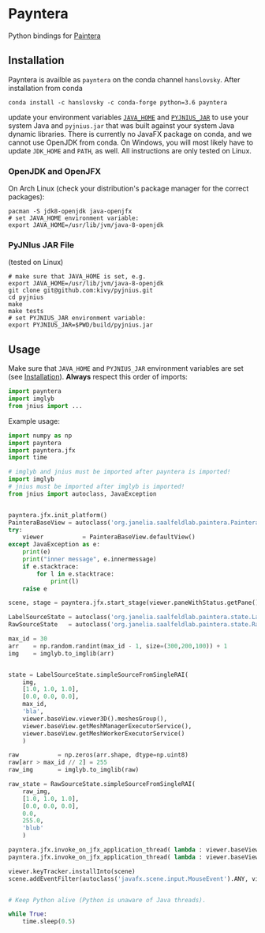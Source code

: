 # Payntera

Python bindings for [Paintera](http://paintera.org)

## Installation

Payntera is availble as `payntera` on the conda channel `hanslovsky`.
After installation from conda
```shell
conda install -c hanslovsky -c conda-forge python=3.6 payntera
```
update your environment variables [`JAVA_HOME`](https://github.com/saalfeldlab/payntera#openjdk-and-openjfx) and [`PYJNIUS_JAR`](https://github.com/saalfeldlab/payntera#pyjnius-jar-file) to use your system Java and `pyjnius.jar` that was built against your system Java dynamic libraries. 
There is currently no JavaFX package on conda, and we cannot use OpenJDK from conda.
On Windows, you will most likely have to update `JDK_HOME` and `PATH`, as well.
All instructions are only tested on Linux.


### OpenJDK and OpenJFX
On Arch Linux (check your distribution's package manager for the correct packages):
```shell
pacman -S jdk8-openjdk java-openjfx
# set JAVA_HOME environment variable:
export JAVA_HOME=/usr/lib/jvm/java-8-openjdk
```

### PyJNIus JAR File
(tested on Linux)
```shell
# make sure that JAVA_HOME is set, e.g.
export JAVA_HOME=/usr/lib/jvm/java-8-openjdk
git clone git@github.com:kivy/pyjnius.git
cd pyjnius
make
make tests
# set PYJNIUS_JAR environment variable:
export PYJNIUS_JAR=$PWD/build/pyjnius.jar
```

## Usage
Make sure that `JAVA_HOME` and `PYJNIUS_JAR` environment variables are set (see [Installation](https://github.com/saalfeldlab/payntera#Installation)).
**Always** respect this order of imports:
```python
import payntera
import imglyb
from jnius import ...
```

Example usage:
```python
import numpy as np
import payntera
import payntera.jfx
import time

# imglyb and jnius must be imported after payntera is imported!
import imglyb
# jnius must be imported after imglyb is imported!
from jnius import autoclass, JavaException


payntera.jfx.init_platform()
PainteraBaseView = autoclass('org.janelia.saalfeldlab.paintera.PainteraBaseView')
try:
    viewer           = PainteraBaseView.defaultView()
except JavaException as e:
    print(e)
    print("inner message", e.innermessage)
    if e.stacktrace:
        for l in e.stacktrace:
            print(l)
    raise e

scene, stage = payntera.jfx.start_stage(viewer.paneWithStatus.getPane())

LabelSourceState = autoclass('org.janelia.saalfeldlab.paintera.state.LabelSourceState')
RawSourceState   = autoclass('org.janelia.saalfeldlab.paintera.state.RawSourceState')

max_id = 30
arr    = np.random.randint(max_id - 1, size=(300,200,100)) + 1
img    = imglyb.to_imglib(arr)


state = LabelSourceState.simpleSourceFromSingleRAI(
    img,
    [1.0, 1.0, 1.0],
    [0.0, 0.0, 0.0],
    max_id,
    'bla',
    viewer.baseView.viewer3D().meshesGroup(),
    viewer.baseView.getMeshManagerExecutorService(),
    viewer.baseView.getMeshWorkerExecutorService()
    )

raw           = np.zeros(arr.shape, dtype=np.uint8)
raw[arr > max_id // 2] = 255
raw_img       = imglyb.to_imglib(raw)

raw_state = RawSourceState.simpleSourceFromSingleRAI(
    raw_img,
    [1.0, 1.0, 1.0],
    [0.0, 0.0, 0.0],
    0.0,
    255.0,
    'blub'
    )

payntera.jfx.invoke_on_jfx_application_thread( lambda : viewer.baseView.addRawSource( raw_state ) )
payntera.jfx.invoke_on_jfx_application_thread( lambda : viewer.baseView.addLabelSource( state ) )

viewer.keyTracker.installInto(scene)
scene.addEventFilter(autoclass('javafx.scene.input.MouseEvent').ANY, viewer.mouseTracker)


# Keep Python alive (Python is unaware of Java threads).

while True:
    time.sleep(0.5)
```
